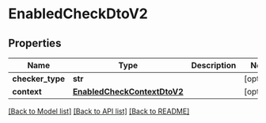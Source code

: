 # EnabledCheckDtoV2

## Properties
Name | Type | Description | Notes
------------ | ------------- | ------------- | -------------
**checker_type** | **str** |  | [optional] 
**context** | [**EnabledCheckContextDtoV2**](EnabledCheckContextDtoV2.md) |  | [optional] 

[[Back to Model list]](../README.md#documentation-for-models) [[Back to API list]](../README.md#documentation-for-api-endpoints) [[Back to README]](../README.md)

